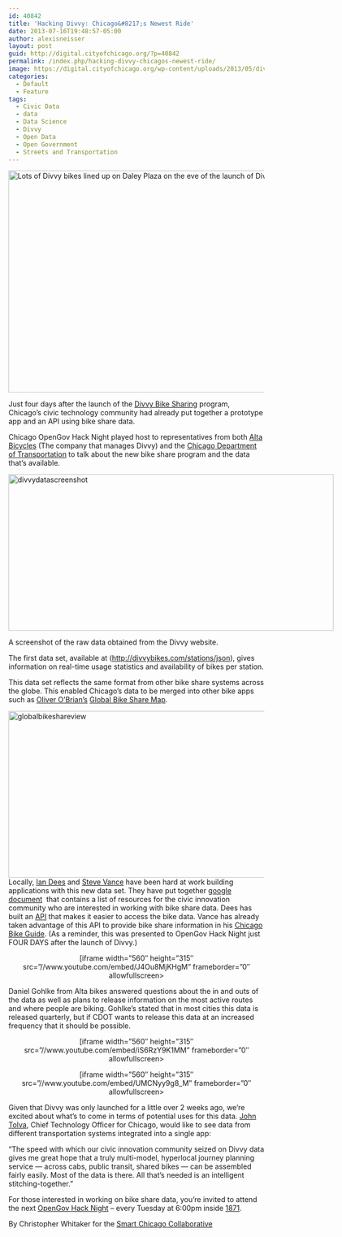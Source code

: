 ```yaml
---
id: 40842
title: 'Hacking Divvy: Chicago&#8217;s Newest Ride'
date: 2013-07-16T19:48:57-05:00
author: alexisneisser
layout: post
guid: http://digital.cityofchicago.org/?p=40842
permalink: /index.php/hacking-divvy-chicagos-newest-ride/
image: https://digital.cityofchicago.org/wp-content/uploads/2013/05/divvybanner.png
categories:
  - Default
  - Feature
tags:
  - Civic Data
  - data
  - Data Science
  - Divvy
  - Open Data
  - Open Government
  - Streets and Transportation
---
```

[<img loading="lazy" class="aligncenter" alt="Lots of Divvy bikes lined up on Daley Plaza on the eve of the launch of Divvy Chicago" src="http://farm4.staticflickr.com/3683/9177972183_994e6d0ea1_z.jpg" width="640" height="437" />](http://www.flickr.com/photos/juggernautco/9177972183/ "Lots of Divvy bikes lined up on Daley Plaza on the eve of the launch of Divvy Chicago by danxoneil, on Flickr")

Just four days after the launch of the [Divvy Bike Sharing](http://divvybikes.com/) program, Chicago’s civic technology community had already put together a prototype app and an API using bike share data.

Chicago OpenGov Hack Night played host to representatives from both [Alta Bicycles](http://www.altabicycleshare.com/) (The company that manages Divvy) and the [Chicago Department of Transportation](https://twitter.com/ChicagoDOT) to talk about the new bike share program and the data that’s available.

<div style="width: 650px" class="wp-caption aligncenter">
  <a title="divvydatascreenshot by CivicWhitaker, on Flickr" href="http://www.flickr.com/photos/91210421@N03/9240694166/"><img loading="lazy" alt="divvydatascreenshot" src="http://farm6.staticflickr.com/5332/9240694166_21116c19de_z.jpg" width="640" height="308" /></a>
  
  <p class="wp-caption-text">
    A screenshot of the raw data obtained from the Divvy website.
  </p>
</div>

The first data set, available at (http://divvybikes.com/stations/json), gives information on real-time usage statistics and availability of bikes per station.

This data set reflects the same format from other bike share systems across the globe. This enabled Chicago’s data to be merged into other bike apps such as [Oliver O’Brian’s](http://oliverobrien.co.uk/) [Global Bike Share Map](http://bikes.oobrien.com/global.php).

[<img loading="lazy" class="aligncenter" alt="globalbikeshareview" src="http://farm8.staticflickr.com/7317/9238122025_6d618e9417_z.jpg" width="640" height="328" />](http://www.flickr.com/photos/91210421@N03/9238122025/ "globalbikeshareview by CivicWhitaker, on Flickr")  
Locally, [Ian Dees](https://twitter.com/iandees) and [Steve Vance](https://twitter.com/stevevance) have been hard at work building applications with this new data set. They have put together [google document](https://docs.google.com/document/d/1gKN2Hq0-PxmMFBqg9e-xnwpRRh0GnmTVRQG3fjTxnT8/edit)  that contains a list of resources for the civic innovation community who are interested in working with bike share data. Dees has built an [API](https://github.com/iandees/divvyapiapi) that makes it easier to access the bike data. Vance has already taken advantage of this API to provide bike share information in his [Chicago Bike Guide](http://bikechi.com/chicago/). (As a reminder, this was presented to OpenGov Hack Night just FOUR DAYS after the launch of Divvy.)

<p style="text-align: center;">
  [iframe width=&#8221;560&#8243; height=&#8221;315&#8243; src=&#8221;//www.youtube.com/embed/J4Ou8MjKHgM&#8221; frameborder=&#8221;0&#8243; allowfullscreen></iframe]
</p>

Daniel Gohlke from Alta bikes answered questions about the in and outs of the data as well as plans to release information on the most active routes and where people are biking. Gohlke’s stated that in most cities this data is released quarterly, but if CDOT wants to release this data at an increased frequency that it should be possible.

<p style="text-align: center;">
  [iframe width=&#8221;560&#8243; height=&#8221;315&#8243; src=&#8221;//www.youtube.com/embed/iS6RzY9K1MM&#8221; frameborder=&#8221;0&#8243; allowfullscreen></iframe]
</p>

<p style="text-align: center;">
  [iframe width=&#8221;560&#8243; height=&#8221;315&#8243; src=&#8221;//www.youtube.com/embed/UMCNyy9g8_M&#8221; frameborder=&#8221;0&#8243; allowfullscreen></iframe]
</p>

Given that Divvy was only launched for a little over 2 weeks ago, we’re excited about what’s to come in terms of potential uses for this data. [John Tolva](https://twitter.com/ChicagoCTO), Chief Technology Officer for Chicago, would like to see data from different transportation systems integrated into a single app:

“The speed with which our civic innovation community seized on Divvy data gives me great hope that a truly multi-model, hyperlocal journey planning service — across cabs, public transit, shared bikes — can be assembled fairly easily. Most of the data is there. All that’s needed is an intelligent stitching-together.”

For those interested in working on bike share data, you’re invited to attend the next [OpenGov Hack Night](http://opengovhacknight.eventbrite.com/) – every Tuesday at 6:00pm inside [1871](http://www.smartchicagocollaborative.org/4-days-after-divvy-launch-an-app-prototype-and-an-api-presented-at-opengov-hack-night/1871.com).

By Christopher Whitaker for the [Smart Chicago Collaborative](http://www.smartchicagocollaborative.org/4-days-after-divvy-launch-an-app-prototype-and-an-api-presented-at-opengov-hack-night/)